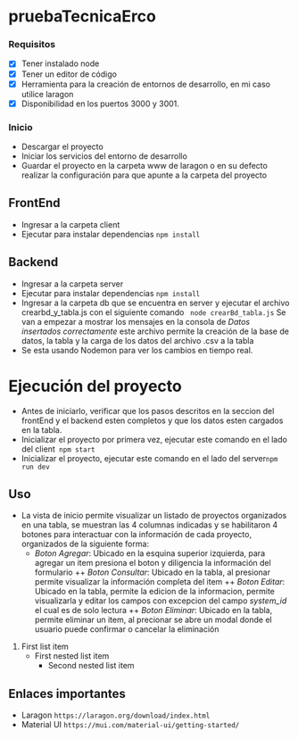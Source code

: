 # pruebaTecnicaErco

### Requisitos

* [x]  Tener instalado node
* [x]  Tener un editor de código
* [x]  Herramienta para la creación de entornos de desarrollo, en mi caso utilice laragon
* [x]  Disponibilidad en los puertos 3000 y 3001.

### Inicio
+ Descargar el proyecto
+ Iniciar los servicios del entorno de desarrollo
+ Guardar el proyecto en la carpeta www de laragon o en su defecto realizar la configuración para que apunte a la carpeta del proyecto

## FrontEnd
+ Ingresar a la carpeta client
+ Ejecutar para instalar dependencias `
npm install
`

## Backend
+ Ingresar a la carpeta server
+ Ejecutar para instalar dependencias `
npm install
`
+ Ingresar a la carpeta db que se encuentra en server y ejecutar el archivo crearbd_y_tabla.js con el siguiente comando ` 
node crearBd_tabla.js
` Se van a empezar a mostrar los mensajes en la consola de *Datos insertados correctamente* este archivo permite la creación de la base de datos, la tabla y la carga de los datos del archivo .csv a la tabla
+ Se esta usando Nodemon para ver los cambios en tiempo real.

# Ejecución del proyecto  
+ Antes de iniciarlo, verificar que los pasos descritos en la seccion del frontEnd y el backend esten completos y que los datos esten cargados en la tabla.
+ Inicializar el proyecto por primera vez, ejecutar este comando en el lado del client` 
npm start
`
+ Inicializar el proyecto, ejecutar este comando en el lado del server`
npm run dev
`
## Uso
+ La vista de inicio permite visualizar un listado de proyectos organizados en una tabla, se muestran las 4 columnas indicadas y se habilitaron 4 botones para interactuar con la información de cada proyecto, organizados de la siguiente forma:
   + *Boton Agregar*: Ubicado en la esquina superior izquierda, para agregar un item presiona el boton y diligencia la información del formulario
++ *Boton Consultar*: Ubicado en la tabla, al presionar permite visualizar la información completa del item
++ *Boton Editar*: Ubicado en la tabla, permite la edicion de la informacion, permite visualizarla y editar los campos con excepcion del campo *system_id* el cual es de solo lectura
++ *Boton Eliminar*: Ubicado en la tabla, permite eliminar un item, al precionar se abre un modal donde el usuario puede confirmar o cancelar la eliminación

1. First list item
   - First nested list item
     - Second nested list item

## Enlaces importantes
+ Laragon `https://laragon.org/download/index.html`
+ Material UI `https://mui.com/material-ui/getting-started/`
